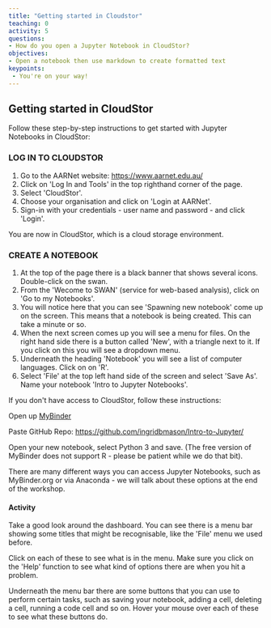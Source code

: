 ```yaml
---
title: "Getting started in Cloudstor"
teaching: 0
activity: 5
questions:
- How do you open a Jupyter Notebook in CloudStor?
objectives:
- Open a notebook then use markdown to create formatted text
keypoints:
 - You're on your way!
---
```

## Getting started in CloudStor

Follow these step-by-step instructions to get started with Jupyter Notebooks in CloudStor:

### LOG IN TO CLOUDSTOR

1. Go to the AARNet website: https://www.aarnet.edu.au/
2. Click on 'Log In and Tools' in the top righthand corner of the page.
3. Select 'CloudStor'.
4. Choose your organisation and click on 'Login at AARNet'.
5. Sign-in with your credentials - user name and password - and click 'Login'.

You are now in CloudStor, which is a cloud storage environment.

### CREATE A NOTEBOOK

1. At the top of the page there is a black banner that shows several icons. Double-click on the swan.
2. From the 'Wecome to SWAN' (service for web-based analysis), click on 'Go to my Notebooks'.
3. You will notice here that you can see 'Spawning new notebook' come up on the screen. This means that a notebook is being created. This can take a minute or so.
4. When the next screen comes up you will see a menu for files. On the right hand side there is a button called 'New', with a triangle next to it. If you click on this you will see a dropdown menu.
5. Underneath the heading 'Notebook' you will see a list of computer languages. Click on on 'R'.
6. Select 'File' at the top left hand side of the screen and select 'Save As'. Name your notebook 'Intro to Jupyter Notebooks'.

If you don't have access to CloudStor, follow these instructions:

Open up [MyBinder](https://mybinder.org/)

Paste GitHub Repo: https://github.com/ingridbmason/Intro-to-Jupyter/

Open your new notebook, select Python 3 and save. (The free version of MyBinder does not support R - please be patient while we do that bit).

There are many different ways you can access Jupyter Notebooks, such as MyBinder.org or via Anaconda - we will talk about these options at the end of the workshop.

#### Activity

Take a good look around the dashboard. You can see there is a menu bar showing some titles that might be recognisable, like the 'File' menu we used before.

Click on each of these to see what is in the menu. Make sure you click on the 'Help' function to see what kind of options there are when you hit a problem.

Underneath the menu bar there are some buttons that you can use to perform certain tasks, such as saving your notebook, adding a cell, deleting a cell, running a code cell and so on. Hover your mouse over each of these to see what these buttons do.
